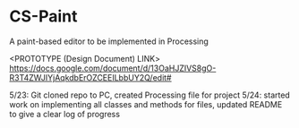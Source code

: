 # CS-Paint
A paint-based editor to be implemented in Processing

<PROTOTYPE (Design Document) LINK>
https://docs.google.com/document/d/13OaHJZIVS8gO-R3T4ZWJIYjAqkdbErOZCEEILbbUY2Q/edit#

<DEVELOPMENT LOG>
5/23: Git cloned repo to PC, created Processing file for project
5/24: started work on implementing all classes and methods for files, updated README to give a clear log of progress
